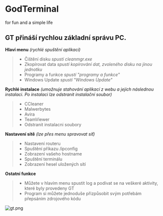 # GodTerminal
for fun and a simple life

## GT přináší rychlou základní správu PC.

**Hlaví menu**
*(rychlé spuštění aplikací)*
> - Čištění disku *spustí cleanmgr.exe*
> - Zkopírovat data *spustí kopírování dat, zvoleného disku na jinou jednotku*
> - Programy a funkce *spustí "programy a funkce"*
> - Windows Update *spustí "Windows Update"*

**Rychlé instalace**
*(umožnuje stahování aplikací z webu a jejich následnou instalaci. Po instalaci lze odstranit instalační soubor)*
> - CCleaner
> - Malwerbytes
> - Avira
> - TeamViewer
> - Odstranit instalacni soubory

**Nastavení sítě**
*(lze přes menu spravovat síť)*
> - Nastavení routeru
>  - Spuštění příkazu /ipconfig
>  - Zobrazení vašeho hostname
>  - Spuštění terminálu
> - Zobrazení hesel uložených sítí

**Ostatní funkce**
> - Můžete v hlavím menu spustit log a podívat se na veškeré aktivity, které byly provedeny GT
> - Program si můžete jednoduše přizpůsobit svým potřebám přepsáním zdrojového kódu

![gt.png](https://github.com/Andergonan/GodTerminal/blob/main/gt.png)
